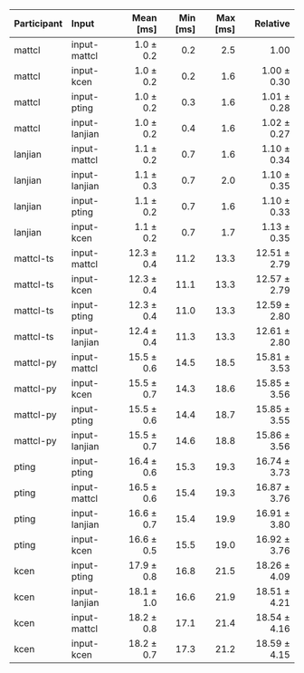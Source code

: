 | Participant | Input | Mean [ms] | Min [ms] | Max [ms] | Relative |
|:---|:---|---:|---:|---:|---:|
| mattcl | input-mattcl | 1.0 ± 0.2 | 0.2 | 2.5 | 1.00 |
| mattcl | input-kcen | 1.0 ± 0.2 | 0.2 | 1.6 | 1.00 ± 0.30 |
| mattcl | input-pting | 1.0 ± 0.2 | 0.3 | 1.6 | 1.01 ± 0.28 |
| mattcl | input-lanjian | 1.0 ± 0.2 | 0.4 | 1.6 | 1.02 ± 0.27 |
| lanjian | input-mattcl | 1.1 ± 0.2 | 0.7 | 1.6 | 1.10 ± 0.34 |
| lanjian | input-lanjian | 1.1 ± 0.3 | 0.7 | 2.0 | 1.10 ± 0.35 |
| lanjian | input-pting | 1.1 ± 0.2 | 0.7 | 1.6 | 1.10 ± 0.33 |
| lanjian | input-kcen | 1.1 ± 0.2 | 0.7 | 1.7 | 1.13 ± 0.35 |
| mattcl-ts | input-mattcl | 12.3 ± 0.4 | 11.2 | 13.3 | 12.51 ± 2.79 |
| mattcl-ts | input-kcen | 12.3 ± 0.4 | 11.1 | 13.3 | 12.57 ± 2.79 |
| mattcl-ts | input-pting | 12.3 ± 0.4 | 11.0 | 13.3 | 12.59 ± 2.80 |
| mattcl-ts | input-lanjian | 12.4 ± 0.4 | 11.3 | 13.3 | 12.61 ± 2.80 |
| mattcl-py | input-mattcl | 15.5 ± 0.6 | 14.5 | 18.5 | 15.81 ± 3.53 |
| mattcl-py | input-kcen | 15.5 ± 0.7 | 14.3 | 18.6 | 15.85 ± 3.56 |
| mattcl-py | input-pting | 15.5 ± 0.6 | 14.4 | 18.7 | 15.85 ± 3.55 |
| mattcl-py | input-lanjian | 15.5 ± 0.7 | 14.6 | 18.8 | 15.86 ± 3.56 |
| pting | input-pting | 16.4 ± 0.6 | 15.3 | 19.3 | 16.74 ± 3.73 |
| pting | input-mattcl | 16.5 ± 0.6 | 15.4 | 19.3 | 16.87 ± 3.76 |
| pting | input-lanjian | 16.6 ± 0.7 | 15.4 | 19.9 | 16.91 ± 3.80 |
| pting | input-kcen | 16.6 ± 0.5 | 15.5 | 19.0 | 16.92 ± 3.76 |
| kcen | input-pting | 17.9 ± 0.8 | 16.8 | 21.5 | 18.26 ± 4.09 |
| kcen | input-lanjian | 18.1 ± 1.0 | 16.6 | 21.9 | 18.51 ± 4.21 |
| kcen | input-mattcl | 18.2 ± 0.8 | 17.1 | 21.4 | 18.54 ± 4.16 |
| kcen | input-kcen | 18.2 ± 0.7 | 17.3 | 21.2 | 18.59 ± 4.15 |
